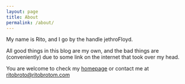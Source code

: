 ```yaml
---
layout: page
title: About
permalink: /about/
---
```


My name is Rito, and I go by the handle jethroFloyd. 

All good things in this blog are my own, and the bad things are (conveniently) due to some link on the internet that took over my head.

You are welcome to check my [homepage](http://www.ritobrotom.com) or contact me at
[ritobroto@ritobrotom.com](mailto:ritobroto[at]ritobrotom[dot]com)
